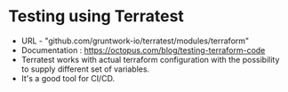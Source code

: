 # Testing using Terratest

- URL - "github.com/gruntwork-io/terratest/modules/terraform"
- Documentation : https://octopus.com/blog/testing-terraform-code
- Terratest works with actual terraform configuration with the possibility to supply different set of variables.
- It's a good tool for CI/CD.
